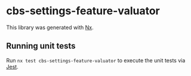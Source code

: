 # cbs-settings-feature-valuator

This library was generated with [Nx](https://nx.dev).

## Running unit tests

Run `nx test cbs-settings-feature-valuator` to execute the unit tests via [Jest](https://jestjs.io).

